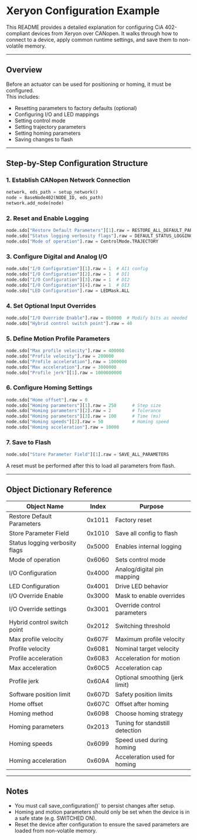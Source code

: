 # Xeryon Configuration Example

This README provides a detailed explanation for configuring CiA 402-compliant devices from Xeryon over CANopen. It walks through how to connect to a device, apply common runtime settings, and save them to non-volatile memory.

---

## Overview

Before an actuator can be used for positioning or homing, it must be configured.<br>
This includes:
* Resetting parameters to factory defaults (optional)
* Configuring I/O and LED mappings
* Setting control mode
* Setting trajectory parameters
* Setting homing parameters
* Saving changes to flash

---

## Step-by-Step Configuration Structure

### 1. Establish CANopen Network Connection

```python
network, eds_path = setup_network()
node = BaseNode402(NODE_ID, eds_path)
network.add_node(node)
```

### 2. Reset and Enable Logging

```python
node.sdo["Restore Default Parameters"][1].raw = RESTORE_ALL_DEFAULT_PARAMETERS
node.sdo["Status logging verbosity flags"].raw = DEFAULT_STATUS_LOGGING
node.sdo["Mode of operation"].raw = ControlMode.TRAJECTORY
```

### 3. Configure Digital and Analog I/O

```python
node.sdo["I/O Configuration"][1].raw = 1  # AI1 config
node.sdo["I/O Configuration"][2].raw = 1  # DI1
node.sdo["I/O Configuration"][3].raw = 1  # DI2
node.sdo["I/O Configuration"][4].raw = 1  # DI3
node.sdo["LED Configuration"].raw = LEDMask.ALL
```

### 4. Set Optional Input Overrides

```python
node.sdo["I/O Override Enable"].raw = 0b0000  # Modify bits as needed
node.sdo["Hybrid control switch point"].raw = 40
```

### 5. Define Motion Profile Parameters

```python
node.sdo["Max profile velocity"].raw = 400000
node.sdo["Profile velocity"].raw = 200000
node.sdo["Profile acceleration"].raw = 1000000
node.sdo["Max acceleration"].raw = 3000000
node.sdo["Profile jerk"][1].raw = 1000000000
```

### 6. Configure Homing Settings

```python
node.sdo["Home offset"].raw = 0
node.sdo["Homing parameters"][1].raw = 250      # Step size
node.sdo["Homing parameters"][2].raw = 2        # Tolerance
node.sdo["Homing parameters"][3].raw = 100      # Time (ms)
node.sdo["Homing speeds"][2].raw = 50           # Homing speed
node.sdo["Homing acceleration"].raw = 10000
```

### 7. Save to Flash

```python
node.sdo["Store Parameter Field"][1].raw = SAVE_ALL_PARAMETERS
```

A reset must be performed after this to load all parameters from flash.

---

## Object Dictionary Reference

| Object Name                    | Index  | Purpose                         |
| ------------------------------ | ------ | ------------------------------- |
| Restore Default Parameters     | 0x1011 | Factory reset                   |
| Store Parameter Field          | 0x1010 | Save all config to flash        |
| Status logging verbosity flags | 0x5000 | Enables internal logging        |
| Mode of operation              | 0x6060 | Sets control mode               |
| I/O Configuration              | 0x4000 | Analog/digital pin mapping      |
| LED Configuration              | 0x4001 | Drive LED behavior              |
| I/O Override Enable            | 0x3000 | Mask to enable overrides        |
| I/O Override settings          | 0x3001 | Override control parameters     |
| Hybrid control switch point    | 0x2012 | Switching threshold             |
| Max profile velocity           | 0x607F | Maximum profile velocity        |
| Profile velocity               | 0x6081 | Nominal target velocity         |
| Profile acceleration           | 0x6083 | Acceleration for motion         |
| Max acceleration               | 0x60C5 | Acceleration cap                |
| Profile jerk                   | 0x60A4 | Optional smoothing (jerk limit) |
| Software position limit        | 0x607D | Safety position limits          |
| Home offset                    | 0x607C | Offset after homing             |
| Homing method                  | 0x6098 | Choose homing strategy          |
| Homing parameters              | 0x2013 | Tuning for standstill detection |
| Homing speeds                  | 0x6099 | Speed used during homing        |
| Homing acceleration            | 0x609A | Acceleration used for homing    |

---

## Notes

* You must call save_configuration()` to persist changes after setup.
* Homing and motion parameters should only be set when the device is in a safe state (e.g. SWITCHED ON).
* Reset the device after configuration to ensure the saved parameters are loaded from non-volatile memory.
